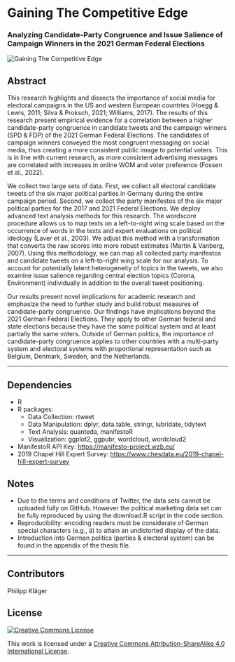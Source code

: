 # Gaining The Competitive Edge
### Analyzing Candidate-Party Congruence and Issue Salience of Campaign Winners in the 2021 German Federal Elections

![Gaining The Competitive Edge](https://user-images.githubusercontent.com/80161087/160180333-29a5f6dd-282b-4e38-ad5d-a8b8848e936a.png)

## Abstract
This research highlights and dissects the importance of social media for electoral campaigns in the US and western European countries (Hoegg & Lewis, 2011; Silva & Proksch, 2021; Williams, 2017). The results of this research present empirical evidence for a correlation between a higher candidate-party congruence in candidate tweets and the campaign winners (SPD & FDP) of the 2021 German Federal Elections. The candidates of campaign winners conveyed the most congruent messaging on social media, thus creating a more consistent public image to potential voters. This is in line with current research, as more consistent advertising messages are correlated with increases in online WOM and voter preference (Fossen et al., 2022).

We collect two large sets of data. First, we collect all electoral candidate tweets of the six major political parties in Germany during the entire campaign period. Second, we collect the party manifestos of the six major political parties for the 2017 and 2021 Federal Elections. We deploy advanced text analysis methods for this research. The wordscore procedure allows us to map texts on a left-to-right wing scale based on the occurrence of words in the texts and expert evaluations on political ideology (Laver et al., 2003). We adjust this method with a transformation that converts the raw scores into more robust estimates (Martin & Vanberg, 2007). Using this methodology, we can map all collected party manifestos and candidate tweets on a left-to-right wing scale for our analysis. To account for potentially latent heterogeneity of topics in the tweets, we also examine issue salience regarding central election topics (Corona, Environment) individually in addition to the overall tweet positioning.

Our results present novel implications for academic research and emphasize the need to further study and build robust measures of candidate-party congruence. Our findings have implications beyond the 2021 German Federal Elections. They apply to other German federal and state elections because they have the same political system and at least partially the same voters. Outside of German politics, the importance of candidate-party congruence applies to other countries with a multi-party system and electoral systems with proportional representation such as Belgium, Denmark, Sweden, and the Netherlands.


---

## Dependencies
- R 
- R packages:
	- Data Collection:		rtweet
	- Data Manipulation:		dplyr, data.table, stringr, lubridate, tidytext
	- Text Analysis:		quanteda, manifestoR
	- Visualization:		ggplot2, ggpubr, wordcloud, wordcloud2
- ManifestoR API Key:			https://manifesto-project.wzb.eu/
- 2019 Chapel Hill Expert Survey:	https://www.chesdata.eu/2019-chapel-hill-expert-survey

## Notes
- Due to the terms and conditions of Twitter, the data sets cannot be uploaded fully on GitHub. However the political marketing data set can be fully reproduced by using the download.R script in the code section.
- Reproducibility: encoding readers must be considerate of German special characters (e.g., ä) to attain an undistorted display of the data.
- Introduction into German politics (parties & electoral system) can be found in the appendix of the thesis file.

---

## Contributors
Philipp Kläger

## License
<a rel="license" href="http://creativecommons.org/licenses/by-sa/4.0/"><img alt="Creative Commons License" style="border-width:0" src="https://i.creativecommons.org/l/by-sa/4.0/88x31.png" /></a><br />

This work is licensed under a <a rel="license" href="http://creativecommons.org/licenses/by-sa/4.0/">Creative Commons Attribution-ShareAlike 4.0 International License</a>.

